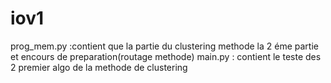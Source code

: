 # iov1
prog_mem.py :contient que la partie du clustering methode la 2 éme partie et encours de preparation(routage methode) 
main.py : contient le teste des 2 premier algo de la methode de clustering 
